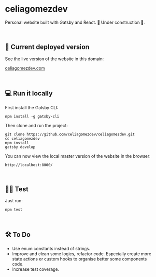 # celiagomezdev

Personal website built with Gatsby and React. 🚧 Under construction 🚧.

&nbsp;
## 🚀 Current deployed version

See the live version of the website in this domain:

[celiagomezdev.com](https://www.celiagomezdev.com/)

&nbsp;
## 💻 Run it locally

First install the Gatsby CLI:

```
npm install -g gatsby-cli
```

Then clone and run the project:

```
git clone https://github.com/celiagomezdev/celiagomezdev.git
cd celiagomezdev
npm install
gatsby develop
```

You can now view the local master version of the website in the browser:

```
http://localhost:8000/
```

&nbsp;
## 🕵️‍♀️ Test

Just run:

```
npm test
```

&nbsp;
## 🛠️ To Do

- Use enum constants instead of strings.
- Improve and clean some logics, refactor code. Especially create more state actions or custom hooks to organise better some components code.
- Increase test coverage.
